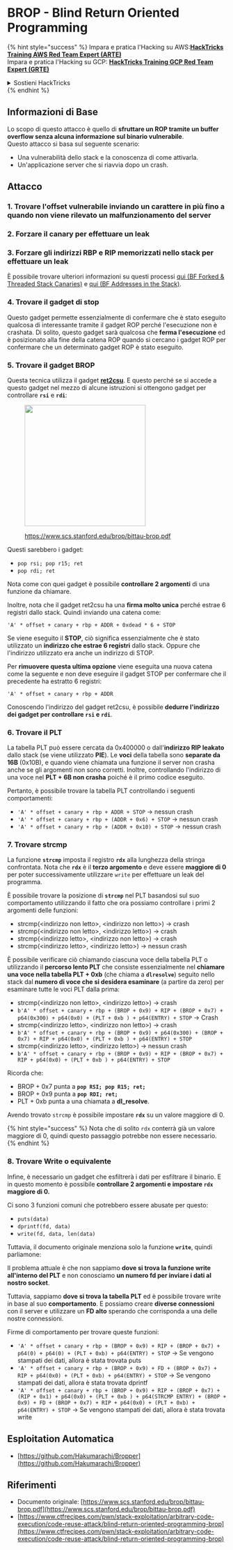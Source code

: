 # BROP - Blind Return Oriented Programming

{% hint style="success" %}
Impara e pratica l'Hacking su AWS:<img src="/.gitbook/assets/arte.png" alt="" data-size="line">[**HackTricks Training AWS Red Team Expert (ARTE)**](https://training.hacktricks.xyz/courses/arte)<img src="/.gitbook/assets/arte.png" alt="" data-size="line">\
Impara e pratica l'Hacking su GCP: <img src="/.gitbook/assets/grte.png" alt="" data-size="line">[**HackTricks Training GCP Red Team Expert (GRTE)**<img src="/.gitbook/assets/grte.png" alt="" data-size="line">](https://training.hacktricks.xyz/courses/grte)

<details>

<summary>Sostieni HackTricks</summary>

* Controlla i [**piani di abbonamento**](https://github.com/sponsors/carlospolop)!
* **Unisciti al** 💬 [**gruppo Discord**](https://discord.gg/hRep4RUj7f) o al [**gruppo telegram**](https://t.me/peass) o **seguici** su **Twitter** 🐦 [**@hacktricks\_live**](https://twitter.com/hacktricks\_live)**.**
* **Condividi trucchi di hacking inviando PR ai** [**HackTricks**](https://github.com/carlospolop/hacktricks) e [**HackTricks Cloud**](https://github.com/carlospolop/hacktricks-cloud) repository di Github.

</details>
{% endhint %}

## Informazioni di Base

Lo scopo di questo attacco è quello di **sfruttare un ROP tramite un buffer overflow senza alcuna informazione sul binario vulnerabile**.\
Questo attacco si basa sul seguente scenario:

* Una vulnerabilità dello stack e la conoscenza di come attivarla.
* Un'applicazione server che si riavvia dopo un crash.

## Attacco

### **1. Trovare l'offset vulnerabile** inviando un carattere in più fino a quando non viene rilevato un malfunzionamento del server

### **2. Forzare il canary** per effettuare un leak

### **3. Forzare gli indirizzi RBP e RIP memorizzati** nello stack per effettuare un leak

È possibile trovare ulteriori informazioni su questi processi [qui (BF Forked & Threaded Stack Canaries)](../common-binary-protections-and-bypasses/stack-canaries/bf-forked-stack-canaries.md) e [qui (BF Addresses in the Stack)](../common-binary-protections-and-bypasses/pie/bypassing-canary-and-pie.md).

### **4. Trovare il gadget di stop**

Questo gadget permette essenzialmente di confermare che è stato eseguito qualcosa di interessante tramite il gadget ROP perché l'esecuzione non è crashata. Di solito, questo gadget sarà qualcosa che **ferma l'esecuzione** ed è posizionato alla fine della catena ROP quando si cercano i gadget ROP per confermare che un determinato gadget ROP è stato eseguito.

### **5. Trovare il gadget BROP**

Questa tecnica utilizza il gadget [**ret2csu**](ret2csu.md). E questo perché se si accede a questo gadget nel mezzo di alcune istruzioni si ottengono gadget per controllare **`rsi`** e **`rdi`**:

<figure><img src="../../.gitbook/assets/image (1) (1) (1) (1).png" alt="" width="278"><figcaption><p><a href="https://www.scs.stanford.edu/brop/bittau-brop.pdf">https://www.scs.stanford.edu/brop/bittau-brop.pdf</a></p></figcaption></figure>

Questi sarebbero i gadget:

* `pop rsi; pop r15; ret`
* `pop rdi; ret`

Nota come con quei gadget è possibile **controllare 2 argomenti** di una funzione da chiamare.

Inoltre, nota che il gadget ret2csu ha una **firma molto unica** perché estrae 6 registri dallo stack. Quindi inviando una catena come:

`'A' * offset + canary + rbp + ADDR + 0xdead * 6 + STOP`

Se viene eseguito il **STOP**, ciò significa essenzialmente che è stato utilizzato un **indirizzo che estrae 6 registri** dallo stack. Oppure che l'indirizzo utilizzato era anche un indirizzo di STOP.

Per **rimuovere questa ultima opzione** viene eseguita una nuova catena come la seguente e non deve eseguire il gadget STOP per confermare che il precedente ha estratto 6 registri:

`'A' * offset + canary + rbp + ADDR`

Conoscendo l'indirizzo del gadget ret2csu, è possibile **dedurre l'indirizzo dei gadget per controllare `rsi` e `rdi`**.

### 6. Trovare il PLT

La tabella PLT può essere cercata da 0x400000 o dall'**indirizzo RIP leakato** dallo stack (se viene utilizzato **PIE**). Le **voci** della tabella sono **separate da 16B** (0x10B), e quando viene chiamata una funzione il server non crasha anche se gli argomenti non sono corretti. Inoltre, controllando l'indirizzo di una voce nel **PLT + 6B non crasha** poiché è il primo codice eseguito.

Pertanto, è possibile trovare la tabella PLT controllando i seguenti comportamenti:

* `'A' * offset + canary + rbp + ADDR + STOP` -> nessun crash
* `'A' * offset + canary + rbp + (ADDR + 0x6) + STOP` -> nessun crash
* `'A' * offset + canary + rbp + (ADDR + 0x10) + STOP` -> nessun crash

### 7. Trovare strcmp

La funzione **`strcmp`** imposta il registro **`rdx`** alla lunghezza della stringa confrontata. Nota che **`rdx`** è il **terzo argomento** e deve essere **maggiore di 0** per poter successivamente utilizzare `write` per effettuare un leak del programma.

È possibile trovare la posizione di **`strcmp`** nel PLT basandosi sul suo comportamento utilizzando il fatto che ora possiamo controllare i primi 2 argomenti delle funzioni:

* strcmp(\<indirizzo non letto>, \<indirizzo non letto>) -> crash
* strcmp(\<indirizzo non letto>, \<indirizzo letto>) -> crash
* strcmp(\<indirizzo letto>, \<indirizzo non letto>) -> crash
* strcmp(\<indirizzo letto>, \<indirizzo letto>) -> nessun crash

È possibile verificare ciò chiamando ciascuna voce della tabella PLT o utilizzando il **percorso lento PLT** che consiste essenzialmente nel **chiamare una voce nella tabella PLT + 0xb** (che chiama a **`dlresolve`**) seguito nello stack dal **numero di voce che si desidera esaminare** (a partire da zero) per esaminare tutte le voci PLT dalla prima:

* strcmp(\<indirizzo non letto>, \<indirizzo letto>) -> crash
* `b'A' * offset + canary + rbp + (BROP + 0x9) + RIP + (BROP + 0x7) + p64(0x300) + p64(0x0) + (PLT + 0xb ) + p64(ENTRY) + STOP` -> Crash
* strcmp(\<indirizzo letto>, \<indirizzo non letto>) -> crash
* `b'A' * offset + canary + rbp + (BROP + 0x9) + p64(0x300) + (BROP + 0x7) + RIP + p64(0x0) + (PLT + 0xb ) + p64(ENTRY) + STOP`&#x20;
* strcmp(\<indirizzo letto>, \<indirizzo letto>) -> nessun crash
* `b'A' * offset + canary + rbp + (BROP + 0x9) + RIP + (BROP + 0x7) + RIP + p64(0x0) + (PLT + 0xb ) + p64(ENTRY) + STOP`&#x20;

Ricorda che:

* BROP + 0x7 punta a **`pop RSI; pop R15; ret;`**
* BROP + 0x9 punta a **`pop RDI; ret;`**
* PLT + 0xb punta a una chiamata a **dl\_resolve**.

Avendo trovato `strcmp` è possibile impostare **`rdx`** su un valore maggiore di 0.

{% hint style="success" %}
Nota che di solito `rdx` conterrà già un valore maggiore di 0, quindi questo passaggio potrebbe non essere necessario.
{% endhint %}
### 8. Trovare Write o equivalente

Infine, è necessario un gadget che esfiltrerà i dati per esfiltrare il binario. E in questo momento è possibile **controllare 2 argomenti e impostare `rdx` maggiore di 0.**

Ci sono 3 funzioni comuni che potrebbero essere abusate per questo:

* `puts(data)`
* `dprintf(fd, data)`
* `write(fd, data, len(data)`

Tuttavia, il documento originale menziona solo la funzione **`write`**, quindi parliamone:

Il problema attuale è che non sappiamo **dove si trova la funzione write all'interno del PLT** e non conosciamo **un numero fd per inviare i dati al nostro socket**.

Tuttavia, sappiamo **dove si trova la tabella PLT** ed è possibile trovare write in base al suo **comportamento**. E possiamo creare **diverse connessioni** con il server e utilizzare un **FD alto** sperando che corrisponda a una delle nostre connessioni.

Firme di comportamento per trovare queste funzioni:

* `'A' * offset + canary + rbp + (BROP + 0x9) + RIP + (BROP + 0x7) + p64(0) + p64(0) + (PLT + 0xb) + p64(ENTRY) + STOP`  -> Se vengono stampati dei dati, allora è stata trovata puts
* `'A' * offset + canary + rbp + (BROP + 0x9) + FD + (BROP + 0x7) + RIP + p64(0x0) + (PLT + 0xb) + p64(ENTRY) + STOP`  -> Se vengono stampati dei dati, allora è stata trovata dprintf
* `'A' * offset + canary + rbp + (BROP + 0x9) + RIP + (BROP + 0x7) + (RIP + 0x1) + p64(0x0) + (PLT + 0xb ) + p64(STRCMP ENTRY) + (BROP + 0x9) + FD + (BROP + 0x7) + RIP + p64(0x0) + (PLT + 0xb) + p64(ENTRY) + STOP`  -> Se vengono stampati dei dati, allora è stata trovata write

## Esploitation Automatica

* [https://github.com/Hakumarachi/Bropper](https://github.com/Hakumarachi/Bropper)

## Riferimenti

* Documento originale: [https://www.scs.stanford.edu/brop/bittau-brop.pdf](https://www.scs.stanford.edu/brop/bittau-brop.pdf)
* [https://www.ctfrecipes.com/pwn/stack-exploitation/arbitrary-code-execution/code-reuse-attack/blind-return-oriented-programming-brop](https://www.ctfrecipes.com/pwn/stack-exploitation/arbitrary-code-execution/code-reuse-attack/blind-return-oriented-programming-brop)
